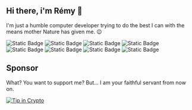 ## Hi there, i'm Rémy 👋

I'm just a humble computer developer trying to do the best I can with the means mother Nature has given me. 😉

![Static Badge](https://img.shields.io/badge/code-javascript-F7DF1E?logo=javascript)
![Static Badge](https://img.shields.io/badge/code-nodejs-5FA04E?logo=nodedotjs)
![Static Badge](https://img.shields.io/badge/code-typescript-3178C6?logo=typescript)
![Static Badge](https://img.shields.io/badge/framework-nestjs-red?logo=nestjs)
![Static Badge](https://img.shields.io/badge/database-mariadb-003545?logo=mariadb)
![Static Badge](https://img.shields.io/badge/database-postgresql-blue?logo=postgresql)
![Static Badge](https://img.shields.io/badge/test-mocha-8D6748?logo=mocha)
![Static Badge](https://img.shields.io/badge/os-ubuntu-E95420?logo=ubuntu)

## Sponsor
What? You want to support me? But... I am your faithful servant from now on.

[![Tip in Crypto](https://tip.md/badge.svg)](https://tip.md/trezheur)
